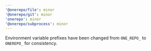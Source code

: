 ```yaml
---
'@onerepo/file': minor
'@onerepo/git': minor
'onerepo': minor
'@onerepo/subprocess': minor
---
```


Environment variable prefixes have been changed from `ONE_REPO_` to `ONEREPO_` for consistency.
